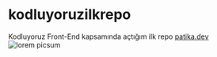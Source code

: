 # kodluyoruzilkrepo
Kodluyoruz Front-End kapsamında açtığım ilk repo
[patika.dev](patika.dev)
![lorem picsum](https://pics[](https://picsum.photos/200/300)um.photos/200/300)